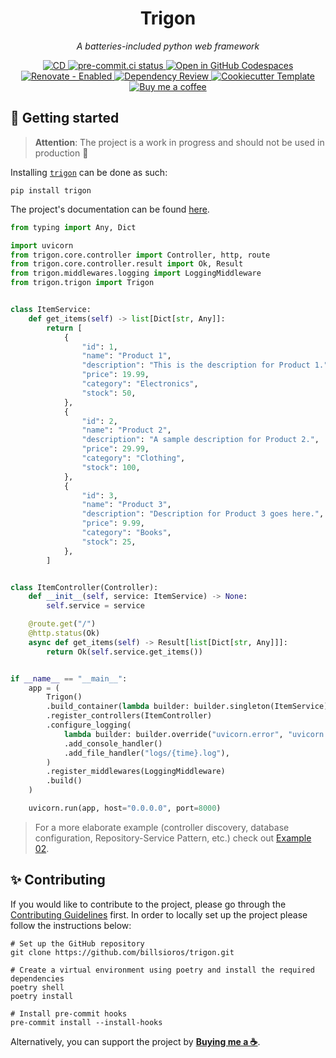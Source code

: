 <h1 align="center">Trigon</h1>

<p align="center"><em>A batteries-included python web framework</em></p>

<p align="center">
  <!-- <a href="https://www.python.org/">
    <img
      src="https://img.shields.io/pypi/pyversions/trigon"
      alt="PyPI - Python Version"
    />
  </a>
  <a href="https://pypi.org/project/trigon/">
    <img
      src="https://img.shields.io/pypi/v/trigon"
      alt="PyPI"
    />
  </a>
  <a href="https://github.com/billsioros/trigon/actions/workflows/ci.yml">
    <img
      src="https://github.com/billsioros/trigon/actions/workflows/ci.yml/badge.svg"
      alt="CI"
    />
  </a> -->
  <a href="https://github.com/billsioros/trigon/actions/workflows/cd.yml">
    <img
      src="https://github.com/billsioros/trigon/actions/workflows/cd.yml/badge.svg"
      alt="CD"
    />
  </a>
  <a href="https://results.pre-commit.ci/latest/github/billsioros/trigon/master">
    <img
      src="https://results.pre-commit.ci/badge/github/billsioros/trigon/master.svg"
      alt="pre-commit.ci status"
    />
  </a>
  <!-- <a href="https://codecov.io/gh/billsioros/trigon">
    <img
      src="https://codecov.io/gh/billsioros/trigon/branch/master/graph/badge.svg?token=coLOL0j6Ap"
      alt="Test Coverage"/>
  </a> -->
  <!-- <a href="https://opensource.org/licenses/MIT">
    <img
      src="https://img.shields.io/pypi/l/trigon"
      alt="PyPI - License"
    />
  </a> -->
  <a href="https://vscode.dev/redirect?url=vscode://ms-vscode-remote.remote-containers/cloneInVolume?url=https://github.com/billsioros/trigon">
    <img
      src="https://img.shields.io/static/v1?label=Dev%20Containers&message=Open&color=blue&logo=visualstudiocode"
      alt="Open in GitHub Codespaces"
    />
  </a>
  <a href="https://app.renovatebot.com/dashboard#github/billsioros/trigon">
    <img
      src="https://img.shields.io/badge/renovate-enabled-brightgreen.svg?style=flat&logo=renovatebot"
      alt="Renovate - Enabled">
  </a>
  <a href="https://github.com/billsioros/trigon/actions/workflows/dependency_review.yml">
    <img
      src="https://github.com/billsioros/trigon/actions/workflows/dependency_review.yml/badge.svg"
      alt="Dependency Review"
    />
  </a>
  <a href="https://github.com/billsioros/cookiecutter-pypackage">
    <img
      src="https://img.shields.io/badge/cookiecutter-template-D4AA00.svg?style=flat&logo=cookiecutter"
      alt="Cookiecutter Template">
  </a>
  <a href="https://www.buymeacoffee.com/billsioros">
    <img
      src="https://img.shields.io/badge/Buy%20me%20a-coffee-FFDD00.svg?style=flat&logo=buymeacoffee"
      alt="Buy me a coffee">
  </a>
</p>

## :rocket: Getting started

> **Attention**: The project is a work in progress and should not be used in production :construction:

Installing [`trigon`](https://pypi.org/project/trigon/) can be done as such:

```shell
pip install trigon
```

The project's documentation can be found [here](https://billsioros.github.io/trigon/).

```python
from typing import Any, Dict

import uvicorn
from trigon.core.controller import Controller, http, route
from trigon.core.controller.result import Ok, Result
from trigon.middlewares.logging import LoggingMiddleware
from trigon.trigon import Trigon


class ItemService:
    def get_items(self) -> list[Dict[str, Any]]:
        return [
            {
                "id": 1,
                "name": "Product 1",
                "description": "This is the description for Product 1.",
                "price": 19.99,
                "category": "Electronics",
                "stock": 50,
            },
            {
                "id": 2,
                "name": "Product 2",
                "description": "A sample description for Product 2.",
                "price": 29.99,
                "category": "Clothing",
                "stock": 100,
            },
            {
                "id": 3,
                "name": "Product 3",
                "description": "Description for Product 3 goes here.",
                "price": 9.99,
                "category": "Books",
                "stock": 25,
            },
        ]


class ItemController(Controller):
    def __init__(self, service: ItemService) -> None:
        self.service = service

    @route.get("/")
    @http.status(Ok)
    async def get_items(self) -> Result[list[Dict[str, Any]]]:
        return Ok(self.service.get_items())


if __name__ == "__main__":
    app = (
        Trigon()
        .build_container(lambda builder: builder.singleton(ItemService))
        .register_controllers(ItemController)
        .configure_logging(
            lambda builder: builder.override("uvicorn.error", "uvicorn.asgi", "uvicorn.access")
            .add_console_handler()
            .add_file_handler("logs/{time}.log"),
        )
        .register_middlewares(LoggingMiddleware)
        .build()
    )

    uvicorn.run(app, host="0.0.0.0", port=8000)
```

> For a more elaborate example (controller discovery, database configuration, Repository-Service Pattern, etc.) check out [Example 02](./examples/example_02/).

## :sparkles: Contributing

If you would like to contribute to the project, please go through the [Contributing Guidelines](https://billsioros.github.io/trigon/latest/CONTRIBUTING/) first. In order to locally set up the project please follow the instructions below:

```shell
# Set up the GitHub repository
git clone https://github.com/billsioros/trigon.git

# Create a virtual environment using poetry and install the required dependencies
poetry shell
poetry install

# Install pre-commit hooks
pre-commit install --install-hooks
```

Alternatively, you can support the project by [**Buying me a ☕**](https://www.buymeacoffee.com/billsioros).
